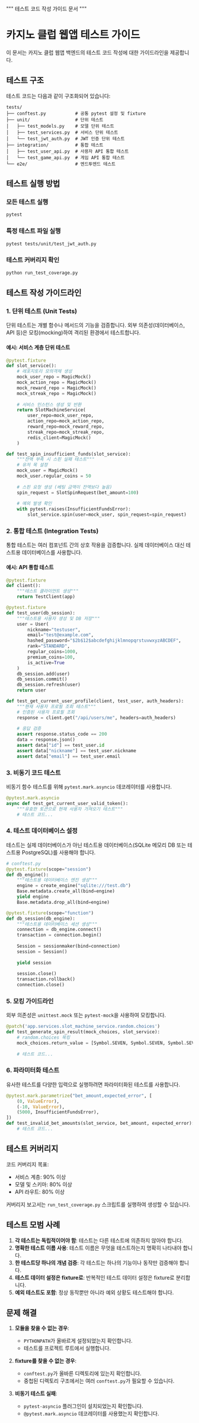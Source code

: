 """
테스트 코드 작성 가이드 문서
"""

# 카지노 클럽 웹앱 테스트 가이드

이 문서는 카지노 클럽 웹앱 백엔드의 테스트 코드 작성에 대한 가이드라인을 제공합니다.

## 테스트 구조

테스트 코드는 다음과 같이 구조화되어 있습니다:

```
tests/
├── conftest.py           # 공통 pytest 설정 및 fixture
├── unit/                 # 단위 테스트
│   ├── test_models.py    # 모델 단위 테스트
│   ├── test_services.py  # 서비스 단위 테스트
│   └── test_jwt_auth.py  # JWT 인증 단위 테스트
├── integration/          # 통합 테스트
│   ├── test_user_api.py  # 사용자 API 통합 테스트
│   └── test_game_api.py  # 게임 API 통합 테스트
└── e2e/                  # 엔드투엔드 테스트
```

## 테스트 실행 방법

### 모든 테스트 실행

```bash
pytest
```

### 특정 테스트 파일 실행

```bash
pytest tests/unit/test_jwt_auth.py
```

### 테스트 커버리지 확인

```bash
python run_test_coverage.py
```

## 테스트 작성 가이드라인

### 1. 단위 테스트 (Unit Tests)

단위 테스트는 개별 함수나 메서드의 기능을 검증합니다. 외부 의존성(데이터베이스, API 등)은 모킹(mocking)하여 격리된 환경에서 테스트합니다.

#### 예시: 서비스 계층 단위 테스트

```python
@pytest.fixture
def slot_service():
    # 레포지토리 모의객체 생성
    mock_user_repo = MagicMock()
    mock_action_repo = MagicMock()
    mock_reward_repo = MagicMock()
    mock_streak_repo = MagicMock()
    
    # 서비스 인스턴스 생성 및 반환
    return SlotMachineService(
        user_repo=mock_user_repo,
        action_repo=mock_action_repo,
        reward_repo=mock_reward_repo,
        streak_repo=mock_streak_repo,
        redis_client=MagicMock()
    )

def test_spin_insufficient_funds(slot_service):
    """잔액 부족 시 스핀 실패 테스트"""
    # 유저 목 설정
    mock_user = MagicMock()
    mock_user.regular_coins = 50
    
    # 스핀 요청 생성 (베팅 금액이 잔액보다 높음)
    spin_request = SlotSpinRequest(bet_amount=100)
    
    # 예외 발생 확인
    with pytest.raises(InsufficientFundsError):
        slot_service.spin(user=mock_user, spin_request=spin_request)
```

### 2. 통합 테스트 (Integration Tests)

통합 테스트는 여러 컴포넌트 간의 상호 작용을 검증합니다. 실제 데이터베이스 대신 테스트용 데이터베이스를 사용합니다.

#### 예시: API 통합 테스트

```python
@pytest.fixture
def client():
    """테스트 클라이언트 생성"""
    return TestClient(app)

@pytest.fixture
def test_user(db_session):
    """테스트용 사용자 생성 및 DB 저장"""
    user = User(
        nickname="testuser",
        email="test@example.com",
        hashed_password="$2b$12$abcdefghijklmnopqrstuvwxyzABCDEF",
        rank="STANDARD",
        regular_coins=1000,
        premium_coins=100,
        is_active=True
    )
    db_session.add(user)
    db_session.commit()
    db_session.refresh(user)
    return user

def test_get_current_user_profile(client, test_user, auth_headers):
    """현재 사용자 프로필 조회 테스트"""
    # 인증된 사용자 프로필 조회
    response = client.get("/api/users/me", headers=auth_headers)
    
    # 응답 검증
    assert response.status_code == 200
    data = response.json()
    assert data["id"] == test_user.id
    assert data["nickname"] == test_user.nickname
    assert data["email"] == test_user.email
```

### 3. 비동기 코드 테스트

비동기 함수 테스트를 위해 `pytest.mark.asyncio` 데코레이터를 사용합니다.

```python
@pytest.mark.asyncio
async def test_get_current_user_valid_token():
    """유효한 토큰으로 현재 사용자 가져오기 테스트"""
    # 테스트 코드...
```

### 4. 테스트 데이터베이스 설정

테스트는 실제 데이터베이스가 아닌 테스트용 데이터베이스(SQLite 메모리 DB 또는 테스트용 PostgreSQL)를 사용해야 합니다.

```python
# conftest.py
@pytest.fixture(scope="session")
def db_engine():
    """테스트용 데이터베이스 엔진 생성"""
    engine = create_engine("sqlite:///test.db")
    Base.metadata.create_all(bind=engine)
    yield engine
    Base.metadata.drop_all(bind=engine)

@pytest.fixture(scope="function")
def db_session(db_engine):
    """테스트용 데이터베이스 세션 생성"""
    connection = db_engine.connect()
    transaction = connection.begin()
    
    Session = sessionmaker(bind=connection)
    session = Session()
    
    yield session
    
    session.close()
    transaction.rollback()
    connection.close()
```

### 5. 모킹 가이드라인

외부 의존성은 `unittest.mock` 또는 `pytest-mock`을 사용하여 모킹합니다.

```python
@patch('app.services.slot_machine_service.random.choices')
def test_generate_spin_result(mock_choices, slot_service):
    # random.choices 목킹
    mock_choices.return_value = [Symbol.SEVEN, Symbol.SEVEN, Symbol.SEVEN]
    
    # 테스트 코드...
```

### 6. 파라미터화 테스트

유사한 테스트를 다양한 입력으로 실행하려면 파라미터화된 테스트를 사용합니다.

```python
@pytest.mark.parametrize("bet_amount,expected_error", [
    (0, ValueError),
    (-10, ValueError),
    (5000, InsufficientFundsError),
])
def test_invalid_bet_amounts(slot_service, bet_amount, expected_error):
    # 테스트 코드...
```

## 테스트 커버리지

코드 커버리지 목표:
- 서비스 계층: 90% 이상
- 모델 및 스키마: 80% 이상
- API 라우트: 80% 이상

커버리지 보고서는 `run_test_coverage.py` 스크립트를 실행하여 생성할 수 있습니다.

## 테스트 모범 사례

1. **각 테스트는 독립적이어야 함**: 테스트는 다른 테스트에 의존하지 않아야 합니다.
2. **명확한 테스트 이름 사용**: 테스트 이름은 무엇을 테스트하는지 명확히 나타내야 합니다.
3. **한 테스트당 하나의 개념 검증**: 각 테스트는 하나의 기능이나 동작만 검증해야 합니다.
4. **테스트 데이터 설정은 fixture로**: 반복적인 테스트 데이터 설정은 fixture로 분리합니다.
5. **예외 테스트도 포함**: 정상 동작뿐만 아니라 예외 상황도 테스트해야 합니다.

## 문제 해결

1. **모듈을 찾을 수 없는 경우**:
   - `PYTHONPATH`가 올바르게 설정되었는지 확인합니다.
   - 테스트를 프로젝트 루트에서 실행합니다.

2. **fixture를 찾을 수 없는 경우**:
   - `conftest.py`가 올바른 디렉토리에 있는지 확인합니다.
   - 중첩된 디렉토리 구조에서는 여러 `conftest.py`가 필요할 수 있습니다.

3. **비동기 테스트 실패**:
   - `pytest-asyncio` 플러그인이 설치되었는지 확인합니다.
   - `@pytest.mark.asyncio` 데코레이터를 사용했는지 확인합니다.
